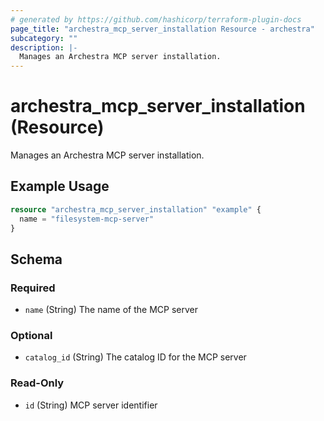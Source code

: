 ```yaml
---
# generated by https://github.com/hashicorp/terraform-plugin-docs
page_title: "archestra_mcp_server_installation Resource - archestra"
subcategory: ""
description: |-
  Manages an Archestra MCP server installation.
---
```


# archestra_mcp_server_installation (Resource)

Manages an Archestra MCP server installation.

## Example Usage

```terraform
resource "archestra_mcp_server_installation" "example" {
  name = "filesystem-mcp-server"
}
```

<!-- schema generated by tfplugindocs -->
## Schema

### Required

- `name` (String) The name of the MCP server

### Optional

- `catalog_id` (String) The catalog ID for the MCP server

### Read-Only

- `id` (String) MCP server identifier
